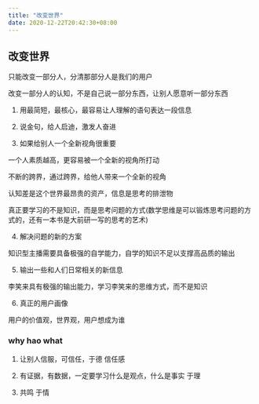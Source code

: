 ```yaml
---
title: "改变世界"
date: 2020-12-22T20:42:30+08:00
---
```


## 改变世界

只能改变一部分人，分清那部分人是我们的用户

改变一部分人的认知，不是自己说一部分东西，让别人愿意听一部分东西

1. 用最简短，最核心，最容易让人理解的语句表达一段信息

2. 说金句，给人启迪，激发人奋进

3. 如果给别人一个全新视角很重要

  一个人素质越高，更容易被一个全新的视角所打动

  不断的跨界，通过跨界，给他人带来一个全新的视角

  认知差是这个世界最昂贵的资产，信息是思考的排泄物

  真正要学习的不是知识，而是思考问题的方式(数学思维是可以锻炼思考问题的方式的，还有一本书是大前研一写的思考的艺术)

4. 解决问题的新的方案

  知识型主播需要具备极强的自学能力，自学的知识不足以支撑高品质的输出

5. 输出一些和人们日常相关的新信息

  李笑来具有极强的输出能力，学习李笑来的思维方式，而不是知识

6. 真正的用户画像

  用户的价值观，世界观，用户想成为谁

### why hao what

1. 让别人信服，可信任，于德 信任感

2. 有证据，有数据，一定要学习什么是观点，什么是事实 于理

3. 共鸣 于情